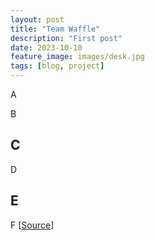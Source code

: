 ```yaml
---
layout: post
title: "Team Waffle"
description: "First post"
date: 2023-10-10
feature_image: images/desk.jpg 
tags: [blog, project]
---
```


A

<!--more-->

B

## C

D

## E

F
[[Source](https://en.wikipedia.org/wiki/Fusion_Festival)]
